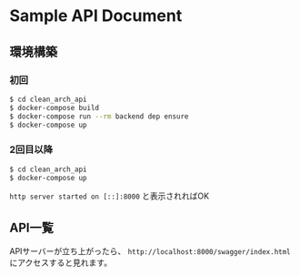 # Sample API Document

## 環境構築

### 初回
```bash
$ cd clean_arch_api
$ docker-compose build
$ docker-compose run --rm backend dep ensure
$ docker-compose up
```

### 2回目以降
```bash
$ cd clean_arch_api
$ docker-compose up
```

`http server started on [::]:8000` と表示されればOK

## API一覧
APIサーバーが立ち上がったら、
`http://localhost:8000/swagger/index.html` にアクセスすると見れます。